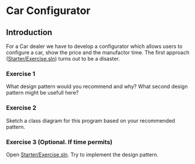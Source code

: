 # Car Configurator
## Introduction
For a Car dealer we have to develop a configurator which allows users to configure a car, show the price and the manufactor time.
The first approach ([Starter/Exercise.sln](/Starter/Exercise.sln)) turns out to be a disaster.
### Exercise 1
What design pattern would you recommend and why? 
What second design pattern might be usefull here?
### Exercise 2
Sketch a class diagram for this program based on your recommended pattern.
### Exercise 3 (Optional. If time permits)
Open [Starter/Exercise.sln](/Starter/Exercise.sln). 
Try to implement the design pattern.

